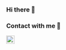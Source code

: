 ### Hi there 👋
### Contact with me 🤝
<a href="https://www.instagram.com/arcanister75/">
  <img align='left' alt='self ArcPingu | Instagram' width=22px src="https://w7.pngwing.com/pngs/623/523/png-transparent-instagram-logo-instagram-facebook-inc-youtube-organization-instagram.png"/>
  </a>
<!--
**ArcPingu/ArcPingu** is a ✨ _special_ ✨ repository because its `README.md` (this file) appears on your GitHub profile.

Here are some ideas to get you started:

- 🔭 I’m currently working on ...
- 🌱 I’m currently learning ...
- 👯 I’m looking to collaborate on ...
- 🤔 I’m looking for help with ...
- 💬 Ask me about ...
- 📫 How to reach me: ...
- 😄 Pronouns: ...
- ⚡ Fun fact: ...
-->
